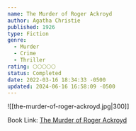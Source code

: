 ```yaml
---
name: The Murder of Roger Ackroyd
author: Agatha Christie
published: 1926
type: Fiction
genre:
  - Murder
  - Crime
  - Thriller
rating: 🌕🌕🌕🌕🌕
status: Completed
date: 2022-03-16 18:34:33 -0500
updated: 2024-06-16 16:58:09 -0500
---
```


![[the-murder-of-roger-ackroyd.jpg|300]]

Book Link: [The Murder of Roger Ackroyd](https://www.goodreads.com/book/show/16328.The_Murder_of_Roger_Ackroyd)
